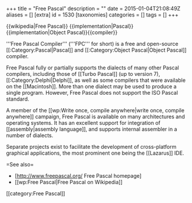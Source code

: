+++
title = "Free Pascal"
description = ""
date = 2015-01-04T21:08:49Z
aliases = []
[extra]
id = 1530
[taxonomies]
categories = []
tags = []
+++

{{wikipedia|Free Pascal}}
{{implementation|Pascal}}{{implementation|Object Pascal}}{{compiler}}

'''Free Pascal Compiler''' ('''FPC''' for short) is a free and open-source [[:Category:Pascal|Pascal]] and [[:Category:Object Pascal|Object Pascal]] compiler.

Free Pascal fully or partially supports the dialects of many other Pascal compilers, including those of [[Turbo Pascal]] (up to version 7), [[:Category:Delphi|Delphi]], as well as some compilers that were available on the [[Macintosh]]. More than one dialect may be used to produce a single program. However, Free Pascal does not support the ISO Pascal standard.

A member of the [[wp:Write once, compile anywhere|write once, compile anywhere]] campaign, Free Pascal is available on many architectures and operating systems. It has an excellent support for integration of [[assembly|assembly language]], and supports internal assembler in a number of dialects.

Separate projects exist to facilitate the development of cross-platform graphical applications, the most prominent one being the [[Lazarus]] IDE.

=See also=
* [http://www.freepascal.org/ Free Pascal homepage]
* [[wp:Free Pascal|Free Pascal on Wikipedia]]

[[category:Free Pascal]]
